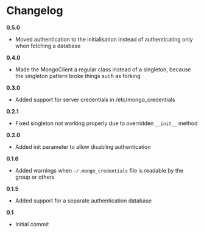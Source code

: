 Changelog
=========

**0.5.0**

* Moved authentication to the initialisation instead of authenticating only when fetching a database

**0.4.0**

* Made the MongoClient a regular class instead of a singleton, because the singleton pattern broke things such as forking

**0.3.0**

* Added support for server credentials in /etc/mongo_credentials

**0.2.1**

* Fixed singleton not working properly due to overridden `__init__` method

**0.2.0**

* Added init parameter to allow disabling authentication

**0.1.6**

* Added warnings when `~/.mongo_credentials` file is readable by the group or others

**0.1.5**

* Added support for a separate authentication database

**0.1**

* Initial commit
